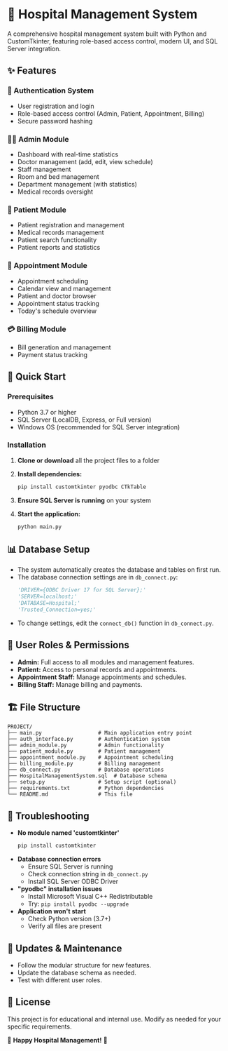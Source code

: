 # 🏥 Hospital Management System

A comprehensive hospital management system built with Python and CustomTkinter, featuring role-based access control, modern UI, and SQL Server integration.

## ✨ Features

### 🔐 Authentication System
- User registration and login
- Role-based access control (Admin, Patient, Appointment, Billing)
- Secure password hashing

### 👨‍💼 Admin Module
- Dashboard with real-time statistics
- Doctor management (add, edit, view schedule)
- Staff management
- Room and bed management
- Department management (with statistics)
- Medical records oversight

### 👤 Patient Module
- Patient registration and management
- Medical records management
- Patient search functionality
- Patient reports and statistics

### 📅 Appointment Module
- Appointment scheduling
- Calendar view and management
- Patient and doctor browser
- Appointment status tracking
- Today's schedule overview

### 💳 Billing Module
- Bill generation and management
- Payment status tracking

## 🚀 Quick Start

### Prerequisites
- Python 3.7 or higher
- SQL Server (LocalDB, Express, or Full version)
- Windows OS (recommended for SQL Server integration)

### Installation

1. **Clone or download** all the project files to a folder

2. **Install dependencies:**
   ```bash
   pip install customtkinter pyodbc CTkTable
   ```

3. **Ensure SQL Server is running** on your system

4. **Start the application:**
   ```bash
   python main.py
   ```

## 📊 Database Setup

- The system automatically creates the database and tables on first run.
- The database connection settings are in `db_connect.py`:
  ```python
  'DRIVER={ODBC Driver 17 for SQL Server};'
  'SERVER=localhost;'
  'DATABASE=Hospital;'
  'Trusted_Connection=yes;'
  ```
- To change settings, edit the `connect_db()` function in `db_connect.py`.

## 👥 User Roles & Permissions

- **Admin:** Full access to all modules and management features.
- **Patient:** Access to personal records and appointments.
- **Appointment Staff:** Manage appointments and schedules.
- **Billing Staff:** Manage billing and payments.

## 🏗️ File Structure

```
PROJECT/
├── main.py                  # Main application entry point
├── auth_interface.py        # Authentication system
├── admin_module.py          # Admin functionality
├── patient_module.py        # Patient management
├── appointment_module.py    # Appointment scheduling
├── billing_module.py        # Billing management
├── db_connect.py            # Database operations
├── HospitalManagementSystem.sql  # Database schema
├── setup.py                 # Setup script (optional)
├── requirements.txt         # Python dependencies
└── README.md                # This file
```

## 🐛 Troubleshooting

- **No module named 'customtkinter'**
  ```bash
  pip install customtkinter
  ```
- **Database connection errors**
  - Ensure SQL Server is running
  - Check connection string in `db_connect.py`
  - Install SQL Server ODBC Driver
- **"pyodbc" installation issues**
  - Install Microsoft Visual C++ Redistributable
  - Try: `pip install pyodbc --upgrade`
- **Application won't start**
  - Check Python version (3.7+)
  - Verify all files are present

## 🔄 Updates & Maintenance

- Follow the modular structure for new features.
- Update the database schema as needed.
- Test with different user roles.

## 📝 License

This project is for educational and internal use. Modify as needed for your specific requirements.

🏥 **Happy Hospital Management!** 🏥 